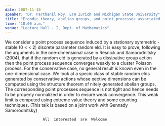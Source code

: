 ```yaml
---
date: 2007-11-10
speaker: "Dr. Parthanil Roy, ETH Zurich and Michigan State University"
title: "Ergodic theory, abelian groups, and point processes associated with stable random fields"
time: "10.00 a.m."
venue: "Lecture Hall - I, Dept. of Mathematics"
---
```

We consider a point process sequence induced by a stationary 
symmetric -stable (0 < < 2) discrete parameter random eld. It is easy to 
prove, following the arguments in the one-dimensional case in Resnick and 
Samorodnitsky (2004), that if the random eld is generated by a dissipative 
group action then the point process sequence converges weakly to a cluster 
Poisson process. For the conservative case, no general result is known 
even in the one-dimensional case. We look at a specic class of stable 
random elds generated by conservative actions whose eective dimensions can 
be computed using the structure theorem of nitely generated abelian 
groups. The corresponding point processes sequence is not tight and hence 
needs to be properly normalized in order to ensure weak convergence. This 
weak limit is computed using extreme value theory and some counting 
techniques. (This talk is based on a joint work with Gennady 
Samorodnitsky)

                     All  interested  are  Welcome
